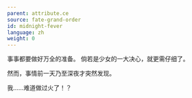 ```yaml
---
parent: attribute.ce
source: fate-grand-order
id: midnight-fever
language: zh
weight: 0
---
```


事事都要做好万全的准备。
倘若是少女的一大决心，就更需仔细了。

然而，事情前一天乃至深夜才突然发现。

我……难道做过火了！？
